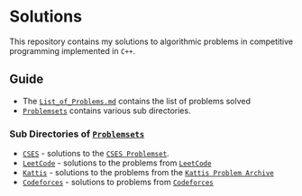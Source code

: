 # Solutions 
This repository contains my solutions to algorithmic problems in competitive programming implemented in `C++`.


## Guide
- The [`List_of_Problems.md`](./List_of_Problems.md) contains the list of problems solved
- [`Problemsets`](/Problemsets/) contains various sub directories. 

### Sub Directories of [`Problemsets`](/Problemsets/)
- [`CSES`](/Problemsets/CSES/) - solutions to the [`CSES Problemset`](https://cses.fi/problemset/).
- [`LeetCode`](/Problemsets/LeetCode/) - solutions to the problems from [`LeetCode`](https://leetcode.com/problemset/)
- [`Kattis`](/Problemsets/Kattis/) - solutions to the problems from the [`Kattis Problem Archive`](https://open.kattis.com/)
- [`Codeforces`](/Problemsets/Codeforces/) - solutions to problems from [`Codeforces`](https://codeforces.com/)